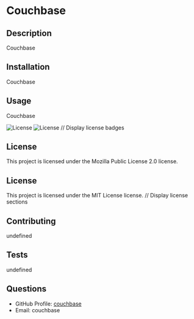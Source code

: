 
# Couchbase

## Description
Couchbase

## Installation
Couchbase

## Usage
Couchbase

![License](https://img.shields.io/badge/License-Mozilla%20Public%20License%202.0-blue.svg) ![License](https://img.shields.io/badge/License-MIT-blue.svg) // Display license badges

## License
This project is licensed under the Mozilla Public License 2.0 license.

## License
This project is licensed under the MIT License license. // Display license sections

## Contributing
undefined

## Tests
undefined

## Questions
- GitHub Profile: [couchbase](https://github.com/couchbase)
- Email: couchbase
